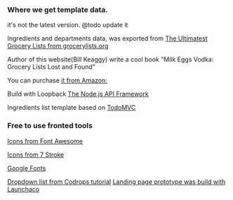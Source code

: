 ### Where we get template data.

it's not the latest version.
@todo update it

Ingredients and departments data, was exported from
[The Ultimatest Grocery Lists from grocerylists.org](www.grocerylists.org/ultimatest/)

Author of this website(Bill Keaggy) write a cool book "Milk Eggs Vodka: Grocery Lists Lost and Found"

You can purchase [it from Amazon: ](https://www.amazon.com/Milk-Eggs-Vodka-Grocery-Lists/dp/144031201X/)     

Build with Loopback
[The Node.js API Framework](https://loopback.io/)

Ingredients list template based on
[TodoMVC](https://todomvc.com)


### Free to use fronted tools
[Icons from Font Awesome](http://fontawesome.io)

[Icons from 7 Stroke](http://themes-pixeden.com/font-demos/7-stroke/)

[Google Fonts](https://fonts.google.com/specimen/Roboto)

[Dropdown list from Codrops tutorial](https://tympanus.net/codrops/2014/07/10/inspiration-for-custom-select-elements/)
[Landing page prototype was build with Launchaco ](http://launchaco.com/build/)
